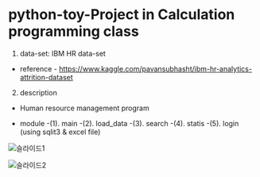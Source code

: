 # python-toy-Project in Calculation programming class 

1. data-set: IBM HR data-set  
- reference - https://www.kaggle.com/pavansubhasht/ibm-hr-analytics-attrition-dataset 

2. description
- Human resource management program

- module
-(1). main
-(2). load_data
-(3). search
-(4). statis
-(5). login (using sqlit3 & excel file)


![슬라이드1](https://user-images.githubusercontent.com/54028026/81947909-11428e00-963c-11ea-9535-266ef9177efa.PNG)


![슬라이드2](https://user-images.githubusercontent.com/54028026/81948235-7b5b3300-963c-11ea-8917-d633bcd50a2a.PNG)

